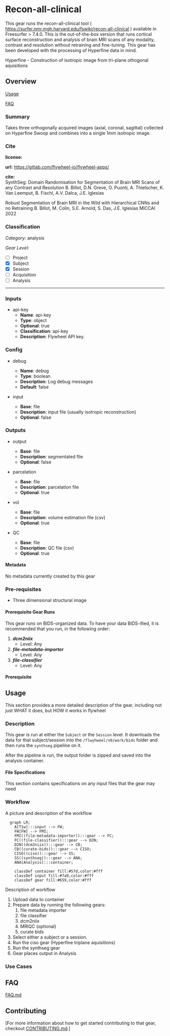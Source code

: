 # Recon-all-clinical

This gear runs the recon-all-clinical tool ( https://surfer.nmr.mgh.harvard.edu/fswiki/recon-all-clinical ) available in Freesurfer > 7.4.0. This is the out-of-the-box version that runs cortical surface reconstruction and analysis of brain MRI scans of any modality, contrast and resolution without retraining and fine-tuning. This gear has been developed with the processing of Hyperfine data in mind. 

Hyperfine - Construction of isotropic image from tri-plane othogonal aquisitions

## Overview

[Usage](#usage)

[FAQ](#faq)

### Summary
Takes three orthogonally acquired images (axial, coronal, sagittal) collected on Hyperfine Swoop and combines into a single 1mm isotropic image. 

### Cite

**license:**


**url:** <https://gitlab.com/flywheel-io/flywheel-apps/>

**cite:**  
SynthSeg: Domain Randomisation for Segmentation of Brain MRI Scans of any Contrast and Resolution
B. Billot, D.N. Greve, O. Puonti, A. Thielscher, K. Van Leemput, B. Fischl, A.V. Dalca, J.E. Iglesias

Robust Segmentation of Brain MRI in the Wild with Hierarchical CNNs and no Retraining
B. Billot, M. Colin, S.E. Arnold, S. Das, J.E. Iglesias
MICCAI 2022  

### Classification

*Category:* analysis

*Gear Level:*

* [ ] Project
* [x] Subject
* [x] Session
* [ ] Acquisition
* [ ] Analysis

----

### Inputs

* api-key
  * **Name**: api-key
  * **Type**: object
  * **Optional**: true
  * **Classification**: api-key
  * **Description**: Flywheel API key.

### Config

* debug
  * **Name**: debug
  * **Type**: boolean
  * **Description**: Log debug messages
  * **Default**: false

* input
  * **Base**: file
  * **Description**: input file (usually isotropic reconstruction)
  * **Optional**: false

### Outputs
* output
  * **Base**: file
  * **Description**: segmentated file 
  * **Optional**: false

* parcelation
  * **Base**: file
  * **Description**: parcelation file 
  * **Optional**: true

* vol
  * **Base**: file
  * **Description**: volume estimation file (csv)
  * **Optional**: true

* QC
  * **Base**: file
  * **Description**: QC file (csv)
  * **Optional**: true


#### Metadata

No metadata currently created by this gear

### Pre-requisites

- Three dimensional structural image

#### Prerequisite Gear Runs

This gear runs on BIDS-organized data. To have your data BIDS-ified, it is recommended
that you run, in the following order:

1. ***dcm2niix***
    * Level: Any
2. ***file-metadata-importer***
    * Level: Any
3. ***file-classifier***
    * Level: Any

#### Prerequisite

## Usage

This section provides a more detailed description of the gear, including not just WHAT
it does, but HOW it works in flywheel

### Description

This gear is run at either the `Subject` or the `Session` level. It downloads the data
for that subject/session into the `/flwyhweel/v0/work/bids` folder and then runs the
`synthseg` pipeline on it.

After the pipeline is run, the output folder is zipped and saved into the analysis
container.

#### File Specifications

This section contains specifications on any input files that the gear may need

### Workflow

A picture and description of the workflow

```mermaid
  graph LR;
    A[T1w]:::input --> FW;
    FW[FW] --> FMI;
    FMI((file-metadata-importer)):::gear --> FC;
    FC((file-classifier)):::gear --> D2N;
    D2N((dcm2niix)):::gear --> CB;
    CB((curate-bids)):::gear --> CISO;
    CISO((ciso)):::gear --> SS;
    SS((synthseg)):::gear --> ANA;
    ANA[Analysis]:::container;
    
    classDef container fill:#57d,color:#fff
    classDef input fill:#7a9,color:#fff
    classDef gear fill:#659,color:#fff
```

Description of workflow

1. Upload data to container
2. Prepare data by running the following gears:
   1. file metadata importer
   2. file classifier
   3. dcm2niix
   4. MRIQC (optional)
   5. curate bids
3. Select either a subject or a session.
4. Run the ciso gear (Hyperfine triplane aquisitions)
5. Run the synthseg gear
6. Gear places output in Analysis

### Use Cases

## FAQ

[FAQ.md](FAQ.md)

## Contributing

[For more information about how to get started contributing to that gear,
checkout [CONTRIBUTING.md](CONTRIBUTING.md).]
